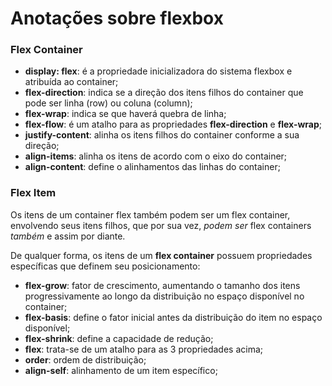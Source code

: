 # Anotações sobre flexbox

### Flex Container
* **display: flex**: é a propriedade inicializadora do sistema flexbox e atribuída ao container;
* **flex-direction**: indica se a direção dos itens filhos do container que pode ser linha (row) ou coluna (column);
* **flex-wrap**: indica se que haverá quebra de linha;
* **flex-flow**: é um atalho para as propriedades **flex-direction** e **flex-wrap**;
* **justify-content**: alinha os itens filhos do container conforme a sua direção;
* **align-items**: alinha os itens de acordo com o eixo do container;
* **align-content**: define o alinhamentos das linhas do container;

### Flex Item
Os itens de um container flex também podem ser um flex container, envolvendo seus itens filhos, que por sua vez, _podem ser_ flex containers _também_ e assim por diante.

De qualquer forma, os itens de um **flex container** possuem propriedades específicas que definem seu posicionamento:

* **flex-grow**: fator de crescimento, aumentando o tamanho dos itens progressivamente ao longo da distribuição no espaço disponível no container;
* **flex-basis**: define o fator inicial antes da distribuição do item no espaço disponível;
* **flex-shrink**: define a capacidade de redução;
* **flex**: trata-se de um atalho para as 3 propriedades acima;
* **order**: ordem de distribuição;
* **align-self**: alinhamento de um item específico;
